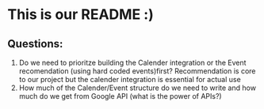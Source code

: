 # This is our README :)

## Questions:
1) Do we need to prioritze building the Calender integration or the Event recomendation (using hard coded events)first? Recommendation is core to our project but the calender integration is essential for actual use
2) How much of the Calender/Event structure do we need to write and how much do we get from Google API (what is the power of APIs?)

